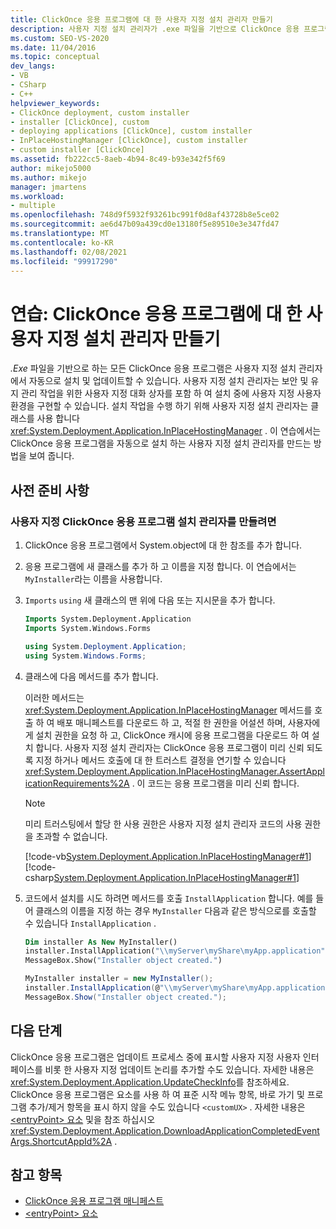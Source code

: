 ```yaml
---
title: ClickOnce 응용 프로그램에 대 한 사용자 지정 설치 관리자 만들기
description: 사용자 지정 설치 관리자가 .exe 파일을 기반으로 ClickOnce 응용 프로그램을 자동으로 설치 하 고 업데이트할 수 있는 방법을 알아봅니다.
ms.custom: SEO-VS-2020
ms.date: 11/04/2016
ms.topic: conceptual
dev_langs:
- VB
- CSharp
- C++
helpviewer_keywords:
- ClickOnce deployment, custom installer
- installer [ClickOnce], custom
- deploying applications [ClickOnce], custom installer
- InPlaceHostingManager [ClickOnce], custom installer
- custom installer [ClickOnce]
ms.assetid: fb222cc5-8aeb-4b94-8c49-b93e342f5f69
author: mikejo5000
ms.author: mikejo
manager: jmartens
ms.workload:
- multiple
ms.openlocfilehash: 748d9f5932f93261bc991f0d8af43728b8e5ce02
ms.sourcegitcommit: ae6d47b09a439cd0e13180f5e89510e3e347fd47
ms.translationtype: MT
ms.contentlocale: ko-KR
ms.lasthandoff: 02/08/2021
ms.locfileid: "99917290"
---
```

# <a name="walkthrough-create-a-custom-installer-for-a-clickonce-application"></a>연습: ClickOnce 응용 프로그램에 대 한 사용자 지정 설치 관리자 만들기
*.Exe* 파일을 기반으로 하는 모든 ClickOnce 응용 프로그램은 사용자 지정 설치 관리자에서 자동으로 설치 및 업데이트할 수 있습니다. 사용자 지정 설치 관리자는 보안 및 유지 관리 작업을 위한 사용자 지정 대화 상자를 포함 하 여 설치 중에 사용자 지정 사용자 환경을 구현할 수 있습니다. 설치 작업을 수행 하기 위해 사용자 지정 설치 관리자는 클래스를 사용 합니다 <xref:System.Deployment.Application.InPlaceHostingManager> . 이 연습에서는 ClickOnce 응용 프로그램을 자동으로 설치 하는 사용자 지정 설치 관리자를 만드는 방법을 보여 줍니다.

## <a name="prerequisites"></a>사전 준비 사항

### <a name="to-create-a-custom-clickonce-application-installer"></a>사용자 지정 ClickOnce 응용 프로그램 설치 관리자를 만들려면

1. ClickOnce 응용 프로그램에서 System.object에 대 한 참조를 추가 합니다.

2. 응용 프로그램에 새 클래스를 추가 하 고 이름을 지정 합니다. 이 연습에서는 `MyInstaller`라는 이름을 사용합니다.

3. `Imports` `using` 새 클래스의 맨 위에 다음 또는 지시문을 추가 합니다.

    ```vb
    Imports System.Deployment.Application
    Imports System.Windows.Forms
    ```

    ```csharp
    using System.Deployment.Application;
    using System.Windows.Forms;
    ```

4. 클래스에 다음 메서드를 추가 합니다.

     이러한 메서드는 <xref:System.Deployment.Application.InPlaceHostingManager> 메서드를 호출 하 여 배포 매니페스트를 다운로드 하 고, 적절 한 권한을 어설션 하며, 사용자에 게 설치 권한을 요청 하 고, ClickOnce 캐시에 응용 프로그램을 다운로드 하 여 설치 합니다. 사용자 지정 설치 관리자는 ClickOnce 응용 프로그램이 미리 신뢰 되도록 지정 하거나 메서드 호출에 대 한 트러스트 결정을 연기할 수 있습니다 <xref:System.Deployment.Application.InPlaceHostingManager.AssertApplicationRequirements%2A> . 이 코드는 응용 프로그램을 미리 신뢰 합니다.

    > [!NOTE]
    > 미리 트러스팅에서 할당 한 사용 권한은 사용자 지정 설치 관리자 코드의 사용 권한을 초과할 수 없습니다.

     [!code-vb[System.Deployment.Application.InPlaceHostingManager#1](../deployment/codesnippet/VisualBasic/walkthrough-creating-a-custom-installer-for-a-clickonce-application_1.vb)]
     [!code-csharp[System.Deployment.Application.InPlaceHostingManager#1](../deployment/codesnippet/CSharp/walkthrough-creating-a-custom-installer-for-a-clickonce-application_1.cs)]

5. 코드에서 설치를 시도 하려면 메서드를 호출 `InstallApplication` 합니다. 예를 들어 클래스의 이름을 지정 하는 경우 `MyInstaller` 다음과 같은 방식으로를 호출할 수 있습니다 `InstallApplication` .

    ```vb
    Dim installer As New MyInstaller()
    installer.InstallApplication("\\myServer\myShare\myApp.application")
    MessageBox.Show("Installer object created.")
    ```

    ```csharp
    MyInstaller installer = new MyInstaller();
    installer.InstallApplication(@"\\myServer\myShare\myApp.application");
    MessageBox.Show("Installer object created.");
    ```

## <a name="next-steps"></a>다음 단계
 ClickOnce 응용 프로그램은 업데이트 프로세스 중에 표시할 사용자 지정 사용자 인터페이스를 비롯 한 사용자 지정 업데이트 논리를 추가할 수도 있습니다. 자세한 내용은 <xref:System.Deployment.Application.UpdateCheckInfo>를 참조하세요. ClickOnce 응용 프로그램은 요소를 사용 하 여 표준 시작 메뉴 항목, 바로 가기 및 프로그램 추가/제거 항목을 표시 하지 않을 수도 있습니다 `<customUX>` . 자세한 내용은 [ \<entryPoint> 요소](../deployment/entrypoint-element-clickonce-application.md) 및을 참조 하십시오 <xref:System.Deployment.Application.DownloadApplicationCompletedEventArgs.ShortcutAppId%2A> .

## <a name="see-also"></a>참고 항목
- [ClickOnce 응용 프로그램 매니페스트](../deployment/clickonce-application-manifest.md)
- [\<entryPoint> 요소](../deployment/entrypoint-element-clickonce-application.md)
